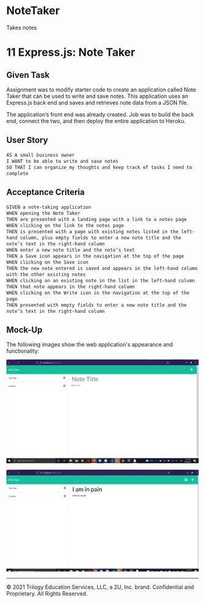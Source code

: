 # NoteTaker
Takes notes
# 11 Express.js: Note Taker

## Given Task

Assignment was to modify starter code to create an application called Note Taker that can be used to write and save notes. This application uses an Express.js back end and saves and retrieves note data from a JSON file.

The application’s front end was already created. Job was to build the back end, connect the two, and then deploy the entire application to Heroku.


## User Story

```
AS A small business owner
I WANT to be able to write and save notes
SO THAT I can organize my thoughts and keep track of tasks I need to complete
```


## Acceptance Criteria

```
GIVEN a note-taking application
WHEN opening the Note Taker
THEN are presented with a landing page with a link to a notes page
WHEN clicking on the link to the notes page
THEN is presented with a page with existing notes listed in the left-hand column, plus empty fields to enter a new note title and the note’s text in the right-hand column
WHEN enter a new note title and the note’s text
THEN a Save icon appears in the navigation at the top of the page
WHEN clicking on the Save icon
THEN the new note entered is saved and appears in the left-hand column with the other existing notes
WHEN clicking on an existing note in the list in the left-hand column
THEN that note appears in the right-hand column
WHEN clicking on the Write icon in the navigation at the top of the page
THEN presented with empty fields to enter a new note title and the note’s text in the right-hand column
```


## Mock-Up

The following images show the web application's appearance and functionality: 

![Existing notes are listed in the left-hand column with empty fields on the right-hand side for the new note’s title and text.](./notetaker.png)

![Note titled “Pain” reads, “Pain” with other notes listed on the left.](./newnote.png)




- - -
© 2021 Trilogy Education Services, LLC, a 2U, Inc. brand. Confidential and Proprietary. All Rights Reserved.
